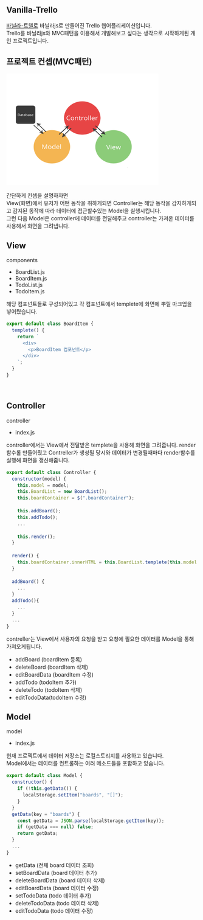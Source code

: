 ## Vanilla-Trello
[바닐라-트렐로](https://whdudtod1273.github.io/Vanilla-Trello/)
바닐라js로 만들어진 Trello 웹어플리케이션입니다.  
Trello를 바닐라js와 MVC패턴을 이용해서 개발해보고 싶다는 생각으로 시작하게된 개인 프로젝트입니다.

## 프로젝트 컨셉(MVC패턴)

<img src="./images/mvcImg.png" width="400" > <br/>

간단하게 컨셉을 설명하자면 <br/>
View(화면)에서 유저가 어떤 동작을 취하게되면 Controller는 해당 동작을 감지하게되고 감지된 동작에 따라 데이터에 접근할수있는 Model을 실행시킵니다.  
그런 다음 Model은 controller에 데이터를 전달해주고 controller는 가져온 데이터를 사용해서 화면을 그려냅니다.

## View

components

- BoardList.js
- BoardItem.js
- TodoList.js
- TodoItem.js

해당 컴포넌트들로 구성되어있고 각 컴포넌트에서 templete에 화면에 뿌릴 마크업을 넣어뒀습니다.

```js
export default class BoardItem {
  templete() {
    return `
      <div>
        <p>BoardItem 컴포넌트</p>
      </div>
    `;
  }
}
```

<br/>

## Controller

controller

- index.js

controller에서는 View에서 전달받은 templete을 사용해 화면을 그려줍니다.
render함수롤 만들어줬고 Contreller가 생성될 당시와 데이터가 변경될때마다 render함수를 실행해 화면을 갱신해줍니다.

```js
export default class Controller {
  constructor(model) {
    this.model = model;
    this.BoardList = new BoardList();
    this.boardContainer = $(".boardContainer");

    this.addBoard();
    this.addTodo();
    ...

    this.render();
  }

  render() {
    this.boardContainer.innerHTML = this.BoardList.templete(this.model.getData());
  }

  addBoard() {
    ...
  }
  addTodo(){
    ...
  }
  ...
}
```

contreller는 View에서 사용자의 요청을 받고 요청에 필요한 데이터를 Model을 통해 가져오게됩니다.

- addBoard (boardItem 등록)
- deleteBoard (boardItem 삭제)
- editBoardData (boardItem 수정)
- addTodo (todoItem 추가)
- deleteTodo (todoItem 삭제)
- editTodoData(todoItem 수정)
  <br/>

## Model

model

- index.js

현재 프로젝트에서 데이터 저장소는 로컬스토리지를 사용하고 있습니다.  
Model에서는 데이터를 컨트롤하는 여러 메소드들을 포함하고 있습니다.

```js
export default class Model {
  constructor() {
    if (!this.getData()) {
      localStorage.setItem("boards", "[]");
    }
  }
  getData(key = "boards") {
    const getData = JSON.parse(localStorage.getItem(key));
    if (getData === null) false;
    return getData;
  }
  ...
}
```

- getData (전체 board 데이터 조회)
- setBoardData (board 데이터 추가)
- deleteBoardData (board 데이터 삭제)
- editBoardData (board 데이터 수정)
- setTodoData (todo 데이터 추가)
- deleteTodoData (todo 데이터 삭제)
- editTodoData (todo 데이터 수정)
